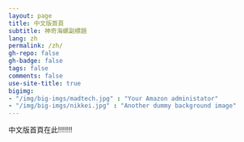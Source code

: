 ```yaml
---
layout: page
title: 中文版首頁
subtitle: 神奇海螺副標題
lang: zh
permalink: /zh/
gh-repo: false
gh-badge: false
tags: false
comments: false
use-site-title: true
bigimg:
- "/img/big-imgs/madtech.jpg" : "Your Amazon administator"
- "/img/big-imgs/nikkei.jpg" : "Another dummy background image"
---
```

中文版首頁在此!!!!!!!